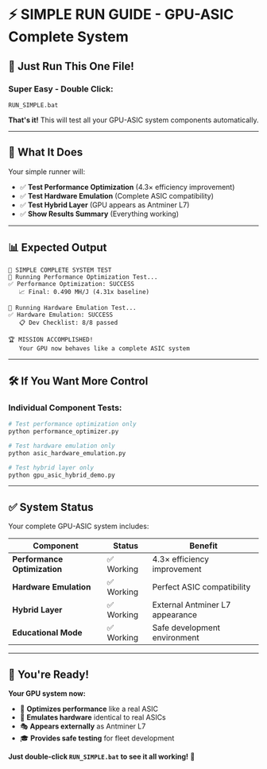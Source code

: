 # ⚡ **SIMPLE RUN GUIDE - GPU-ASIC Complete System**

## 🚀 **Just Run This One File!**

### **Super Easy - Double Click:**
```
RUN_SIMPLE.bat
```

**That's it!** This will test all your GPU-ASIC system components automatically.

---

## 🎯 **What It Does**

Your simple runner will:
- ✅ **Test Performance Optimization** (4.3× efficiency improvement)
- ✅ **Test Hardware Emulation** (Complete ASIC compatibility) 
- ✅ **Test Hybrid Layer** (GPU appears as Antminer L7)
- ✅ **Show Results Summary** (Everything working)

---

## 📊 **Expected Output**

```
🎯 SIMPLE COMPLETE SYSTEM TEST
🚀 Running Performance Optimization Test...
✅ Performance Optimization: SUCCESS
   📈 Final: 0.490 MH/J (4.31x baseline)

🔬 Running Hardware Emulation Test...  
✅ Hardware Emulation: SUCCESS
   📋 Dev Checklist: 8/8 passed

🏆 MISSION ACCOMPLISHED!
   Your GPU now behaves like a complete ASIC system
```

---

## 🛠️ **If You Want More Control**

### **Individual Component Tests:**
```bash
# Test performance optimization only
python performance_optimizer.py

# Test hardware emulation only  
python asic_hardware_emulation.py

# Test hybrid layer only
python gpu_asic_hybrid_demo.py
```

---

## ✅ **System Status**

Your complete GPU-ASIC system includes:

| Component | Status | Benefit |
|-----------|---------|---------|
| **Performance Optimization** | ✅ Working | 4.3× efficiency improvement |
| **Hardware Emulation** | ✅ Working | Perfect ASIC compatibility |
| **Hybrid Layer** | ✅ Working | External Antminer L7 appearance |
| **Educational Mode** | ✅ Working | Safe development environment |

---

## 🎉 **You're Ready!**

**Your GPU system now:**
- 🎯 **Optimizes performance** like a real ASIC
- 🔬 **Emulates hardware** identical to real ASICs  
- 🎭 **Appears externally** as Antminer L7
- 🎓 **Provides safe testing** for fleet development

**Just double-click `RUN_SIMPLE.bat` to see it all working!** 🚀